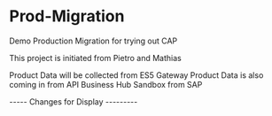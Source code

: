 # Prod-Migration
 Demo Production Migration for trying out CAP
 
 This project is initiated from Pietro and Mathias
 
 Product Data will be collected from ES5 Gateway
 Product Data is also coming in from API Business Hub Sandbox from SAP

 ----- Changes for Display ---------
